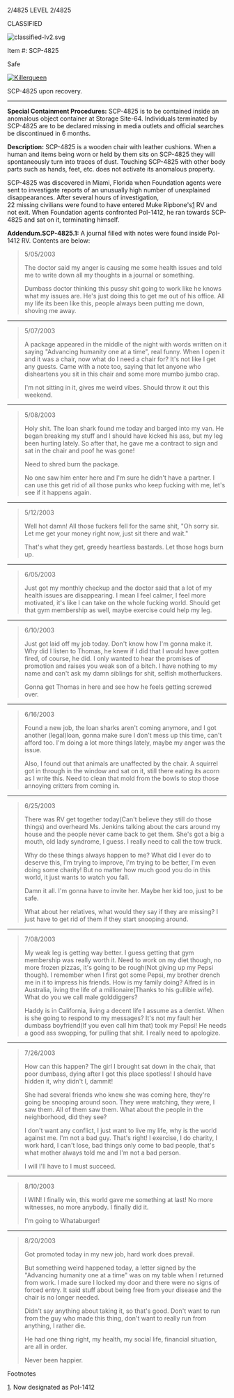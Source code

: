 2/4825 LEVEL 2/4825

CLASSIFIED

![classified-lv2.svg](http://www.scp-wiki.net/local--files/component:classified-bar-woed-source/classified-lv2.svg)

Item #: SCP-4825

Safe

[![Killerqueen](http://scp-wiki.wdfiles.com/local--resized-images/scp-4825/Killerqueen/medium.jpg)](http://scp-wiki.wdfiles.com/local--files/scp-4825/Killerqueen)

SCP-4825 upon recovery.

* * *

**Special Containment Procedures:** SCP-4825 is to be contained inside an anomalous object container at Storage Site-64. Individuals terminated by SCP-4825 are to be declared missing in media outlets and official searches be discontinued in 6 months.

**Description:** SCP-4825 is a wooden chair with leather cushions. When a human and items being worn or held by them sits on SCP-4825 they will spontaneously turn into traces of dust. Touching SCP-4825 with other body parts such as hands, feet, etc. does not activate its anomalous property.

SCP-4825 was discovered in Miami, Florida when Foundation agents were sent to investigate reports of an unusually high number of unexplained disappearances. After several hours of investigation,  
22 missing civilians were found to have entered Muke Ripbone's[1](javascript:;) RV and not exit. When Foundation agents confronted PoI-1412, he ran towards SCP-4825 and sat on it, terminating himself.

**Addendum.SCP-4825.1:** A journal filled with notes were found inside PoI-1412 RV. Contents are below:

> 5/05/2003  
>   
> The doctor said my anger is causing me some health issues and told me to write down all my thoughts in a journal or something.  
>   
> Dumbass doctor thinking this pussy shit going to work like he knows what my issues are. He's just doing this to get me out of his office. All my life its been like this, people always been putting me down, shoving me away.  

* * *

> 5/07/2003
> 
> A package appeared in the middle of the night with words written on it saying "Advancing humanity one at a time", real funny. When I open it and it was a chair, now what do I need a chair for? It's not like I get any guests. Came with a note too, saying that let anyone who disheartens you sit in this chair and some more mumbo jumbo crap.
> 
> I'm not sitting in it, gives me weird vibes. Should throw it out this weekend.

* * *

> 5/08/2003
> 
> Holy shit. The loan shark found me today and barged into my van. He began breaking my stuff and I should have kicked his ass, but my leg been hurting lately. So after that, he gave me a contract to sign and sat in the chair and poof he was gone!
> 
> Need to shred burn the package.
> 
> No one saw him enter here and I'm sure he didn't have a partner. I can use this get rid of all those punks who keep fucking with me, let's see if it happens again.

* * *

> 5/12/2003
> 
> Well hot damn! All those fuckers fell for the same shit, "Oh sorry sir. Let me get your money right now, just sit there and wait."
> 
> That's what they get, greedy heartless bastards. Let those hogs burn up.

* * *

> 6/05/2003  
>   
> Just got my monthly checkup and the doctor said that a lot of my health issues are disappearing. I mean I feel calmer, I feel more motivated, it's like I can take on the whole fucking world. Should get that gym membership as well, maybe exercise could help my leg.

* * *

> 6/10/2003
> 
> Just got laid off my job today. Don't know how I'm gonna make it. Why did I listen to Thomas, he knew if I did that I would have gotten fired, of course, he did. I only wanted to hear the promises of promotion and raises you weak son of a bitch. I have nothing to my name and can't ask my damn siblings for shit, selfish motherfuckers.
> 
> Gonna get Thomas in here and see how he feels getting screwed over.

* * *

> 6/16/2003
> 
> Found a new job, the loan sharks aren't coming anymore, and I got another (legal)loan, gonna make sure I don't mess up this time, can't afford too. I'm doing a lot more things lately, maybe my anger was the issue.
> 
> Also, I found out that animals are unaffected by the chair. A squirrel got in through in the window and sat on it, still there eating its acorn as I write this. Need to clean that mold from the bowls to stop those annoying critters from coming in.

* * *

> 6/25/2003
> 
> There was RV get together today(Can't believe they still do those things) and overheard Ms. Jenkins talking about the cars around my house and the people never came back to get them. She's got a big a mouth, old lady syndrome, I guess. I really need to call the tow truck.
> 
> Why do these things always happen to me? What did I ever do to deserve this, I'm trying to improve, I'm trying to be better, I'm even doing some charity! But no matter how much good you do in this world, it just wants to watch you fall.
> 
> Damn it all. I'm gonna have to invite her. Maybe her kid too, just to be safe.
> 
> What about her relatives, what would they say if they are missing? I just have to get rid of them if they start snooping around.

* * *

> 7/08/2003
> 
> My weak leg is getting way better. I guess getting that gym membership was really worth it. Need to work on my diet though, no more frozen pizzas, it's going to be rough(Not giving up my Pepsi though). I remember when I first got some Pepsi, my brother drench me in it to impress his friends. How is my family doing? Alfred is in Australia, living the life of a millionaire(Thanks to his gullible wife). What do you we call male golddiggers?
> 
> Haddy is in California, living a decent life I assume as a dentist. When is she going to respond to my messages? It's not my fault her dumbass boyfriend(If you even call him that) took my Pepsi! He needs a good ass swopping, for pulling that shit. I really need to apologize.

* * *

> 7/26/2003
> 
> How can this happen? The girl I brought sat down in the chair, that poor dumbass, dying after I got this place spotless! I should have hidden it, why didn't I, dammit!
> 
> She had several friends who knew she was coming here, they're going be snooping around soon. They were watching, they were, I saw them. All of them saw them. What about the people in the neighborhood, did they see?
> 
> I don't want any conflict, I just want to live my life, why is the world against me. I'm not a bad guy. That's right! I exercise, I do charity, I work hard, I can't lose, bad things only come to bad people, that's what mother always told me and I'm not a bad person.
> 
> I will I'll have to I must succeed.

* * *

> 8/10/2003
> 
> I WIN! I finally win, this world gave me something at last! No more witnesses, no more anybody. I finally did it.
> 
> I'm going to Whataburger!

* * *

> 8/20/2003
> 
> Got promoted today in my new job, hard work does prevail.
> 
> But something weird happened today, a letter signed by the "Advancing humanity one at a time" was on my table when I returned from work. I made sure I locked my door and there were no signs of forced entry. It said stuff about being free from your disease and the chair is no longer needed.
> 
> Didn't say anything about taking it, so that's good. Don't want to run from the guy who made this thing, don't want to really run from anything, I rather die.
> 
> He had one thing right, my health, my social life, financial situation, are all in order.
> 
> Never been happier.

Footnotes

[1](javascript:;). Now designated as PoI-1412